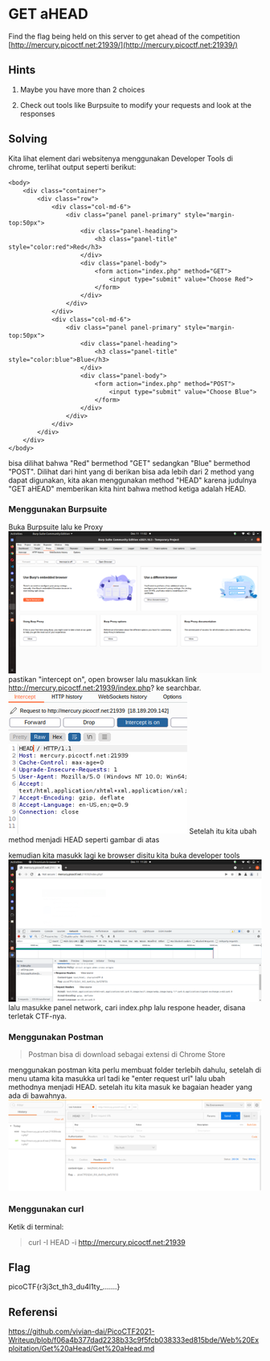 # GET aHEAD

Find the flag being held on this server to get ahead of the competition [http://mercury.picoctf.net:21939/](http://mercury.picoctf.net:21939/)

## Hints

1.  Maybe you have more than 2 choices
    
2.  Check out tools like Burpsuite to modify your requests and look at the responses

## Solving
Kita lihat element dari websitenya  menggunakan Developer Tools di chrome, terlihat output seperti berikut:

	<body>
		<div class="container">
			<div class="row">
				<div class="col-md-6">
					<div class="panel panel-primary" style="margin-top:50px">
						<div class="panel-heading">
							<h3 class="panel-title" style="color:red">Red</h3>
						</div>
						<div class="panel-body">
							<form action="index.php" method="GET">
								<input type="submit" value="Choose Red">
							</form>
						</div>
					</div>
				</div>
				<div class="col-md-6">
					<div class="panel panel-primary" style="margin-top:50px">
						<div class="panel-heading">
							<h3 class="panel-title" style="color:blue">Blue</h3>
						</div>
						<div class="panel-body">
							<form action="index.php" method="POST">
								<input type="submit" value="Choose Blue">
							</form>
						</div>
					</div>
				</div>
			</div>
		</div>
	</body>
	
bisa dilihat bahwa "Red" bermethod "GET" sedangkan "Blue" bermethod "POST". Dilihat dari hint yang di berikan bisa ada lebih dari 2 method yang dapat digunakan, kita akan menggunakan method "HEAD" karena judulnya "GET aHEAD" memberikan kita hint bahwa method ketiga adalah HEAD.

### Menggunakan Burpsuite
Buka Burpsuite lalu ke Proxy
![](Screenshot%20from%202021-12-11%2011-02-28.png)
pastikan "intercept on", open browser lalu masukkan link http://mercury.picoctf.net:21939/index.php? ke searchbar.
![](Screenshot%20from%202021-12-11%2011-14-14.png)
Setelah itu kita ubah method menjadi HEAD seperti gambar di atas

kemudian kita masukk lagi ke browser disitu kita buka developer tools 
![](Screenshot%20from%202021-12-11%2011-20-15.png)
lalu masukke panel network, cari index.php lalu respone header, disana terletak CTF-nya.
### Menggunakan Postman
>Postman bisa di download sebagai extensi di Chrome Store

menggunakan postman kita perlu membuat folder terlebih dahulu, setelah di menu utama kita masukka url tadi ke "enter request url" lalu ubah methodnya menjadi HEAD.
setelah itu kita masuk ke bagaian header yang ada di bawahnya.
![](Screenshot%20from%202021-12-11%2011-26-41.png)
### Menggunakan curl
Ketik di terminal:
>curl -I HEAD -i http://mercury.picoctf.net:21939
## Flag
picoCTF{r3j3ct_th3_du4l1ty_.......}

## Referensi
https://github.com/vivian-dai/PicoCTF2021-Writeup/blob/f06a4b377dad2238b33c9f5fcb038333ed815bde/Web%20Exploitation/Get%20aHead/Get%20aHead.md
